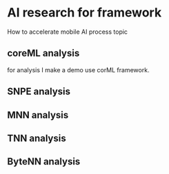 # AI research for framework
How to accelerate mobile AI process topic

## coreML analysis
for analysis I make a demo use corML framework.

## SNPE analysis

## MNN analysis

## TNN analysis

## ByteNN analysis
